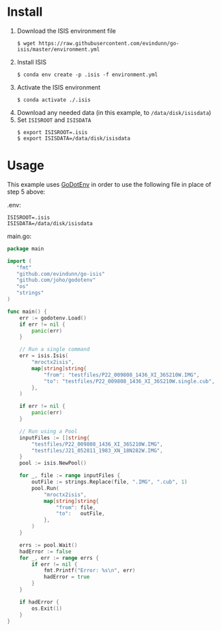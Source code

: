 # Install
1. Download the ISIS environment file
   ```console
   $ wget https://raw.githubusercontent.com/evindunn/go-isis/master/environment.yml
   ```
2. Install ISIS
    ```console
    $ conda env create -p .isis -f environment.yml
    ```
3. Activate the ISIS environment
   ```console
   $ conda activate ./.isis
   ```
4. Download any needed data (in this example, to `/data/disk/isisdata`)
5. Set `ISISROOT` and `ISISDATA`
    ```console
    $ export ISISROOT=.isis
    $ export ISISDATA=/data/disk/isisdata
    ```

# Usage
This example uses [GoDotEnv](https://github.com/joho/godotenv)
in order to use the following file in place of step 5 above:

.env:
```dotenv
ISISROOT=.isis
ISISDATA=/data/disk/isisdata
```

main.go:
```go
package main

import (
   "fmt"
   "github.com/evindunn/go-isis"
   "github.com/joho/godotenv"
   "os"
   "strings"
)

func main() {
	err := godotenv.Load()
	if err != nil {
		panic(err)
	}

	// Run a single command
	err = isis.Isis(
		"mroctx2isis",
		map[string]string{
			"from": "testfiles/P22_009808_1436_XI_36S210W.IMG",
			"to": "testfiles/P22_009808_1436_XI_36S210W.single.cub",
		},
	)

	if err != nil {
		panic(err)
	}

	// Run using a Pool
	inputFiles := []string{
		"testfiles/P22_009808_1436_XI_36S210W.IMG",
		"testfiles/J21_052811_1983_XN_18N282W.IMG",
	}
	pool := isis.NewPool()

	for _, file := range inputFiles {
		outFile := strings.Replace(file, ".IMG", ".cub", 1)
		pool.Run(
			"mroctx2isis",
			map[string]string{
				"from": file,
				"to":   outFile,
			},
		)
	}

	errs := pool.Wait()
	hadError := false
	for _, err := range errs {
		if err != nil {
			fmt.Printf("Error: %s\n", err)
			hadError = true
		}
	}

	if hadError {
		os.Exit(1)
	}
}
```
